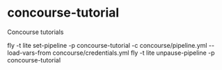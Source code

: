# concourse-tutorial
Concourse tutorials


fly -t lite set-pipeline -p concourse-tutorial -c concourse/pipeline.yml --load-vars-from concourse/credentials.yml
fly -t lite unpause-pipeline -p concourse-tutorial